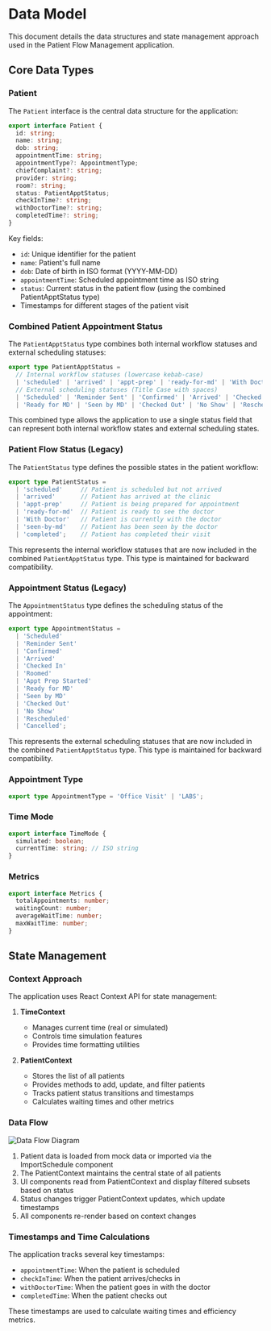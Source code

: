 # Data Model

This document details the data structures and state management approach used in the Patient Flow Management application.

## Core Data Types

### Patient

The `Patient` interface is the central data structure for the application:

```typescript
export interface Patient {
  id: string;
  name: string;
  dob: string;
  appointmentTime: string;
  appointmentType?: AppointmentType;
  chiefComplaint?: string;
  provider: string;
  room?: string;
  status: PatientApptStatus;
  checkInTime?: string;
  withDoctorTime?: string;
  completedTime?: string;
}
```

Key fields:
- `id`: Unique identifier for the patient
- `name`: Patient's full name
- `dob`: Date of birth in ISO format (YYYY-MM-DD)
- `appointmentTime`: Scheduled appointment time as ISO string
- `status`: Current status in the patient flow (using the combined PatientApptStatus type)
- Timestamps for different stages of the patient visit

### Combined Patient Appointment Status

The `PatientApptStatus` type combines both internal workflow statuses and external scheduling statuses:

```typescript
export type PatientApptStatus = 
  // Internal workflow statuses (lowercase kebab-case)
  | 'scheduled' | 'arrived' | 'appt-prep' | 'ready-for-md' | 'With Doctor' | 'seen-by-md' | 'completed'
  // External scheduling statuses (Title Case with spaces)
  | 'Scheduled' | 'Reminder Sent' | 'Confirmed' | 'Arrived' | 'Checked In' | 'Roomed' | 'Appt Prep Started' 
  | 'Ready for MD' | 'Seen by MD' | 'Checked Out' | 'No Show' | 'Rescheduled' | 'Cancelled';
```

This combined type allows the application to use a single status field that can represent both internal workflow states and external scheduling states.

### Patient Flow Status (Legacy)

The `PatientStatus` type defines the possible states in the patient workflow:

```typescript
export type PatientStatus = 
  | 'scheduled'     // Patient is scheduled but not arrived
  | 'arrived'       // Patient has arrived at the clinic
  | 'appt-prep'     // Patient is being prepared for appointment
  | 'ready-for-md'  // Patient is ready to see the doctor
  | 'With Doctor'   // Patient is currently with the doctor
  | 'seen-by-md'    // Patient has been seen by the doctor
  | 'completed';    // Patient has completed their visit
```

This represents the internal workflow statuses that are now included in the combined `PatientApptStatus` type. This type is maintained for backward compatibility.

### Appointment Status (Legacy)

The `AppointmentStatus` type defines the scheduling status of the appointment:

```typescript
export type AppointmentStatus = 
  | 'Scheduled'
  | 'Reminder Sent'
  | 'Confirmed'
  | 'Arrived'
  | 'Checked In'
  | 'Roomed'
  | 'Appt Prep Started'
  | 'Ready for MD'
  | 'Seen by MD'
  | 'Checked Out'
  | 'No Show'
  | 'Rescheduled'
  | 'Cancelled';
```

This represents the external scheduling statuses that are now included in the combined `PatientApptStatus` type. This type is maintained for backward compatibility.

### Appointment Type

```typescript
export type AppointmentType = 'Office Visit' | 'LABS';
```

### Time Mode

```typescript
export interface TimeMode {
  simulated: boolean;
  currentTime: string; // ISO string
}
```

### Metrics

```typescript
export interface Metrics {
  totalAppointments: number;
  waitingCount: number;
  averageWaitTime: number;
  maxWaitTime: number;
}
```

## State Management

### Context Approach

The application uses React Context API for state management:

1. **TimeContext**
   - Manages current time (real or simulated)
   - Controls time simulation features
   - Provides time formatting utilities

2. **PatientContext**
   - Stores the list of all patients
   - Provides methods to add, update, and filter patients
   - Tracks patient status transitions and timestamps
   - Calculates waiting times and other metrics

### Data Flow

![Data Flow Diagram](https://via.placeholder.com/800x400?text=Patient+Data+Flow+Diagram)

1. Patient data is loaded from mock data or imported via the ImportSchedule component
2. The PatientContext maintains the central state of all patients
3. UI components read from PatientContext and display filtered subsets based on status
4. Status changes trigger PatientContext updates, which update timestamps
5. All components re-render based on context changes

### Timestamps and Time Calculations

The application tracks several key timestamps:
- `appointmentTime`: When the patient is scheduled
- `checkInTime`: When the patient arrives/checks in
- `withDoctorTime`: When the patient goes in with the doctor
- `completedTime`: When the patient checks out

These timestamps are used to calculate waiting times and efficiency metrics. 
